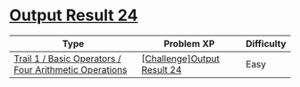 # [Output Result 24](https://www.codetree.ai/trails/complete/curated-cards/challenge-reading-k201622)

|Type|Problem XP|Difficulty|
|---|---|---|
|[Trail 1 / Basic Operators / Four Arithmetic Operations](https://www.codetree.ai/trail-info/novice-low/)|[[Challenge]Output Result 24](https://www.codetree.ai/trails/complete/curated-cards/challenge-reading-k201622/)|Easy|

